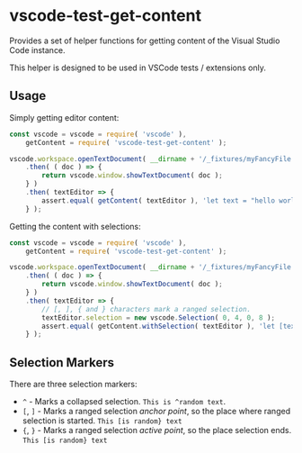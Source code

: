
# vscode-test-get-content

Provides a set of helper functions for getting content of the Visual Studio Code instance.

This helper is designed to be used in VSCode tests / extensions only.

## Usage

Simply getting editor content:

```javascript
const vscode = vscode = require( 'vscode' ),
	getContent = require( 'vscode-test-get-content' );

vscode.workspace.openTextDocument( __dirname + '/_fixtures/myFancyFile.txt' )
	.then( ( doc ) => {
		return vscode.window.showTextDocument( doc );
	} )
	.then( textEditor => {
		assert.equal( getContent( textEditor ), 'let text = "hello world!";' );
	} );
```

Getting the content with selections:

```javascript
const vscode = vscode = require( 'vscode' ),
	getContent = require( 'vscode-test-get-content' );

vscode.workspace.openTextDocument( __dirname + '/_fixtures/myFancyFile.txt' )
	.then( ( doc ) => {
		return vscode.window.showTextDocument( doc );
	} )
	.then( textEditor => {
		// [, ], { and } characters mark a ranged selection.
		textEditor.selection = new vscode.Selection( 0, 4, 0, 8 );
		assert.equal( getContent.withSelection( textEditor ), 'let [text} = "hello world!";' );
	} );
```

## Selection Markers

There are three selection markers:

* `^` - Marks a collapsed selection. `This is ^random text`.
* `[`, `]` - Marks a ranged selection _anchor point_, so the place where ranged selection is started. `This [is random} text`
* `{`, `}` - Marks a ranged selection _active point_, so the place selection ends. `This [is random} text`